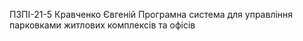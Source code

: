 ПЗПІ-21-5
Кравченко Євгеній
Програмна система для управління парковками житлових комплексів та офісів
